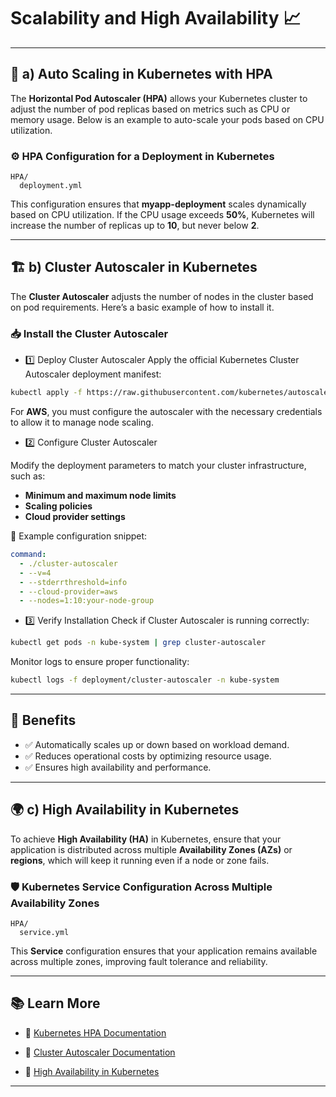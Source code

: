 # Scalability and High Availability 📈

---

## 🚀 a) Auto Scaling in Kubernetes with HPA

The **Horizontal Pod Autoscaler (HPA)** allows your Kubernetes cluster to adjust the number of pod replicas based on metrics such as CPU or memory usage. Below is an example to auto-scale your pods based on CPU utilization.

### ⚙️ HPA Configuration for a Deployment in Kubernetes

  ```plaintext
  HPA/
    deployment.yml

  ```

This configuration ensures that **myapp-deployment** scales dynamically based on CPU utilization. If the CPU usage exceeds **50%**, Kubernetes will increase the number of replicas up to **10**, but never below **2**.

---

## 🏗️ b) Cluster Autoscaler in Kubernetes

The **Cluster Autoscaler** adjusts the number of nodes in the cluster based on pod requirements. Here’s a basic example of how to install it.

### 📥 Install the Cluster Autoscaler

- 1️⃣ Deploy Cluster Autoscaler
Apply the official Kubernetes Cluster Autoscaler deployment manifest:

```bash
kubectl apply -f https://raw.githubusercontent.com/kubernetes/autoscaler/master/cluster-autoscaler/cloudprovider/aws/examples/cluster-autoscaler-deployment.yaml

```

For **AWS**, you must configure the autoscaler with the necessary credentials to allow it to manage node scaling.

- 2️⃣ Configure Cluster Autoscaler

Modify the deployment parameters to match your cluster infrastructure, such as:

- **Minimum and maximum node limits**
- **Scaling policies**
- **Cloud provider settings**

📜 Example configuration snippet:

```yaml
command:
  - ./cluster-autoscaler
  - --v=4
  - --stderrthreshold=info
  - --cloud-provider=aws
  - --nodes=1:10:your-node-group
```

- 3️⃣ Verify Installation
Check if Cluster Autoscaler is running correctly:

```bash
kubectl get pods -n kube-system | grep cluster-autoscaler
```

Monitor logs to ensure proper functionality:

```bash
kubectl logs -f deployment/cluster-autoscaler -n kube-system
```

---

## 🎯 Benefits

- ✅ Automatically scales up or down based on workload demand.
- ✅ Reduces operational costs by optimizing resource usage.
- ✅ Ensures high availability and performance.

---

## 🌍 c) High Availability in Kubernetes

To achieve **High Availability (HA)** in Kubernetes, ensure that your application is distributed across multiple **Availability Zones (AZs)** or **regions**, which will keep it running even if a node or zone fails.

### 🛡️ Kubernetes Service Configuration Across Multiple Availability Zones

  ```plaintext
  HPA/
    service.yml

  ```

This **Service** configuration ensures that your application remains available across multiple zones, improving fault tolerance and reliability.

---

## 📚 Learn More

- 📖 [Kubernetes HPA Documentation](https://kubernetes.io/docs/tasks/run-application/horizontal-pod-autoscale/)

- 📖 [Cluster Autoscaler Documentation](https://github.com/kubernetes/autoscaler/tree/master/cluster-autoscaler)

- 📖 [High Availability in Kubernetes](https://kubernetes.io/docs/concepts/cluster-administration/high-availability/)

---
